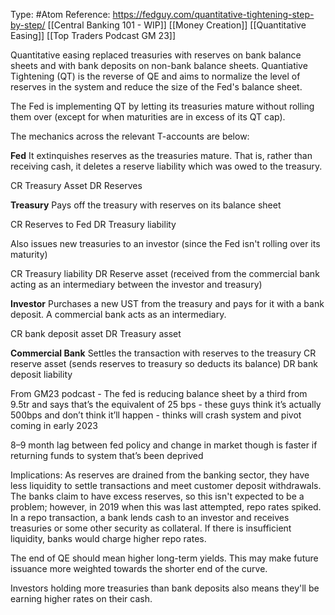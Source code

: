 Type: #Atom 
Reference: https://fedguy.com/quantitative-tightening-step-by-step/
[[Central Banking 101 - WIP]]  [[Money Creation]] [[Quantitative Easing]]
[[Top Traders Podcast GM 23]]

Quantitative easing replaced treasuries with reserves on bank balance sheets and with bank deposits on non-bank balance sheets. Quantiative Tightening (QT) is the reverse of QE and aims to normalize the level of reserves in the system and reduce the size of the Fed's balance sheet. 

The Fed is implementing QT by letting its treasuries mature without rolling them over (except for when maturities are in excess of its QT cap). 

The mechanics across the relevant T-accounts are below:

**Fed**
It extinquishes reserves as the treasuries mature.
That is, rather than receiving cash, it deletes a reserve liability which was owed to the treasury. 

CR Treasury Asset
DR  Reserves

**Treasury**
Pays off the treasury with reserves on its balance sheet

CR Reserves to Fed
DR Treasury liability 

Also issues new treasuries to an investor (since the Fed isn't rolling over its maturity)

CR Treasury liability
DR Reserve asset (received from the commercial bank acting as an intermediary between the investor and treasury)

**Investor**
Purchases a new UST from the treasury and pays for it with a bank deposit. A commercial bank acts as an intermediary.

CR bank deposit asset
DR Treasury asset

**Commercial Bank**
Settles the transaction with reserves to the treasury
CR reserve asset (sends reserves to treasury so deducts its balance)
DR bank deposit liability 

From GM23 podcast - 
The fed is reducing balance sheet by a third from 9.5tr and says that’s the equivalent of 25 bps - these guys think it’s actually 500bps and don’t think it’ll happen - thinks will crash system and pivot coming in early 2023

8–9 month lag between fed policy and change in market though is faster if returning funds to system that’s been deprived


Implications:
As reserves are drained from the banking sector, they have less liquidity to settle transactions and meet customer deposit withdrawals. The banks claim to have excess reserves, so this isn't expected to be a problem; however, in 2019 when this was last attempted, repo rates spiked. 
In a repo transaction, a bank lends cash to an investor and receives treasuries or some other security as collateral. If there is insufficient liquidity, banks would charge higher repo rates. 

The end of QE should mean higher long-term yields. This may make future issuance more weighted towards the shorter end of the curve. 

Investors holding more treasuries than bank deposits also means they'll be earning higher rates on their cash. 
